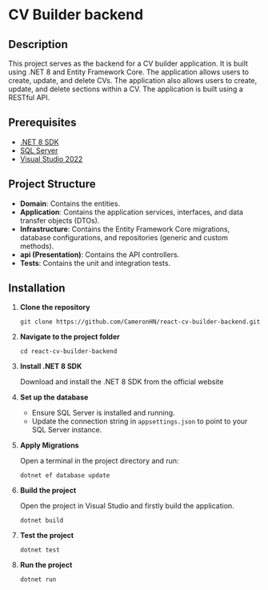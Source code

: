 # CV Builder backend

## Description
This project serves as the backend for a CV builder application. It is built using .NET 8 and Entity Framework Core. The application allows users to create, update, and delete CVs. The application also allows users to create, update, and delete sections within a CV. The application is built using a RESTful API.

## Prerequisites
- [.NET 8 SDK](https://dotnet.microsoft.com/en-us/download)
- [SQL Server](https://www.microsoft.com/en-us/download/details.aspx?id=104781&lc=1033&msockid=052aae58b66767830a30bb28b7f96609)
- [Visual Studio 2022](https://visualstudio.microsoft.com/downloads/)

## Project Structure

- **Domain**: Contains the entities.
- **Application**: Contains the application services, interfaces, and data transfer objects (DTOs).
- **Infrastructure**: Contains the Entity Framework Core migrations, database configurations, and repositories (generic and custom methods).
- **api (Presentation)**: Contains the API controllers.
- **Tests**: Contains the unit and integration tests.

## Installation

1. **Clone the repository**

    `git clone https://github.com/CameronHN/react-cv-builder-backend.git`

2. **Navigate to the project folder**

    `cd react-cv-builder-backend`


3. **Install .NET 8 SDK**

    Download and install the .NET 8 SDK from the official website

4. **Set up the database**

    - Ensure SQL Server is installed and running.
    - Update the connection string in `appsettings.json` to point to your SQL Server instance.

5. **Apply Migrations**

    Open a terminal in the project directory and run:

    `dotnet ef database update`

6. **Build the project**

    Open the project in Visual Studio and firstly build the application.

    `dotnet build`

7. **Test the project**

    `dotnet test`

8. **Run the project**

    `dotnet run`